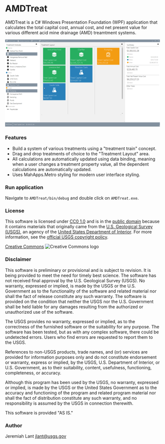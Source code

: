 # AMDTreat

AMDTreat is a C# Windows Presentation Foundation (WPF) application that calculates the total 
capital cost, annual cost, and net present value for various different acid mine drainage (AMD) 
treamtment systems.

![mainui][mainui]

### Features

* Build a system of various treatments using a "treatment train" concept.
* Drag and drop treatments of choice to the "Treatment Layout" area.
* All calculations are automatically updated using data binding, meaning when a user changes a treatment property value, all the dependent calculations are automatically updated.
* Uses MahApps.Metro styling for modern user interface styling.

### Run application

Navigate to `AMDTreat/bin/debug` and double click on `AMDTreat.exe`.


### License

This software is licensed under [CC0 1.0][CC0 1.0] and is in the [public domain][public domain] because it contains materials that originally
came from the [U.S. Geological Survey (USGS)][U.S. Geological Survey (USGS)], an agency of the [United States Department of Interior][United States Department of Interior]. For more
information, see the [official USGS copyright policy][official USGS copyright policy].

[Creative Commons]
![Creative Commons logo][Creative Commons logo]


### Disclaimer
This software is preliminary or provisional and is subject to revision. It is being provided to meet the need for timely
best science. The software has not received final approval by the U.S. Geological Survey (USGS). No warranty, expressed
or implied, is made by the USGS or the U.S. Government as to the functionality of the software and related material nor
shall the fact of release constitute any such warranty. The software is provided on the condition that neither the USGS
nor the U.S. Government shall be held liable for any damages resulting from the authorized or unauthorized use of the
software.

The USGS provides no warranty, expressed or implied, as to the correctness of the furnished software or the suitability
for any purpose. The software has been tested, but as with any complex software, there could be undetected errors. Users
who find errors are requested to report them to the USGS.

References to non-USGS products, trade names, and (or) services are provided for information purposes only and do not
constitute endorsement or warranty, express or implied, by the USGS, U.S. Department of Interior, or U.S. Government, as
to their suitability, content, usefulness, functioning, completeness, or accuracy.

Although this program has been used by the USGS, no warranty, expressed or implied, is made by the USGS or the United
States Government as to the accuracy and functioning of the program and related program material nor shall the fact of
distribution constitute any such warranty, and no responsibility is assumed by the USGS in connection therewith.

This software is provided "AS IS."

### Author
Jeremiah Lant <jlant@usgs.gov>


[mainui]: AMDTreat/Images/mainui.png
[public domain]: https://en.wikipedia.org/wiki/Public_domain
[CC0 1.0]: http://creativecommons.org/publicdomain/zero/1.0/
[U.S. Geological Survey (USGS)]: https://www.usgs.gov/
[United States Department of Interior]: https://www.doi.gov/
[official USGS copyright policy]: http://www.usgs.gov/visual-id/credit_usgs.html#copyright/
[Creative Commons]: http://creativecommons.org/publicdomain/zero/1.0/
[Creative Commons logo]: http://i.creativecommons.org/p/zero/1.0/88x31.png
